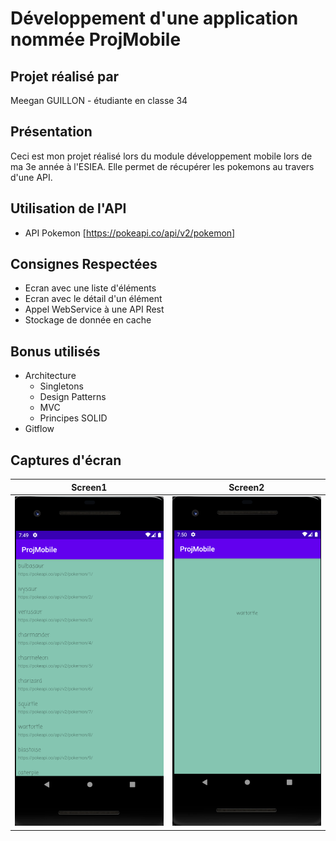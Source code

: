 # Développement d'une application nommée ProjMobile
## Projet réalisé par
Meegan GUILLON - étudiante en classe 34
## Présentation
Ceci est mon projet réalisé lors du module développement mobile lors de ma 3e année à l'ESIEA. Elle permet de récupérer les pokemons au travers d'une API.
## Utilisation de l'API
* API Pokemon [https://pokeapi.co/api/v2/pokemon]
## Consignes Respectées
* Ecran avec une liste d'éléments
* Ecran avec le détail d'un élément
* Appel WebService à une API Rest
* Stockage de donnée en cache
## Bonus utilisés
* Architecture
   - Singletons
   - Design Patterns
   - MVC
   - Principes SOLID
* Gitflow
## Captures d'écran
Screen1            |  Screen2
:-------------------------:|:-------------------------:
![](https://github.com/Guillon9901/ProjMobile/blob/master/screen1.png)  |  ![](https://github.com/Guillon9901/ProjMobile/blob/master/screen2.png)

